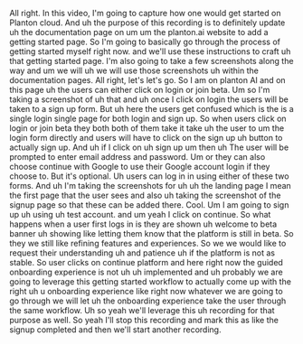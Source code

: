 All right. In this video, I'm going to capture how one would get started on Planton cloud. And uh the purpose of this recording is to definitely update uh the documentation page on um um the planton.ai website to add a getting started page. So I'm going to basically go through the process of getting started myself right now. and we'll use these instructions to craft uh that getting started page. I'm also going to take a few screenshots along the way and um we will uh we will use those screenshots uh within the documentation pages. All right, let's let's go. So I am on planton AI and on this page uh the users can either click on login or join beta. Um so I'm taking a screenshot of uh that and uh once I click on login the users will be taken to a sign up form. But uh here the users get confused which is the is a single login single page for both login and sign up. So when users click on login or join beta they both both of them take it take uh the user to um the login form directly and users will have to click on the sign up uh button to actually sign up. And uh if I click on uh sign up um then uh The user will be prompted to enter email address and password. Um or they can also choose continue with Google to use their Google account login if they choose to. But it's optional. Uh users can log in in using either of these two forms. And uh I'm taking the screenshots for uh uh the landing page I mean the first page that the user sees and also uh taking the screenshot of the signup page so that these can be added there. Cool. Um I am going to sign up uh using uh test account. and um yeah I click on continue. So what happens when a user first logs in is they are shown uh welcome to beta banner uh showing like letting them know that the platform is still in beta. So they we still like refining features and experiences. So we we would like to request their understanding uh and patience uh if the platform is not as stable. So user clicks on continue platform and here right now the guided onboarding experience is not uh uh implemented and uh probably we are going to leverage this getting started workflow to actually come up with the right uh u onboarding experience like right now whatever we are going to go through we will let uh the onboarding experience take the user through the same workflow. Uh so yeah we'll leverage this uh recording for that purpose as well. So yeah I'll stop this recording and mark this as like the signup completed and then we'll start another recording.

